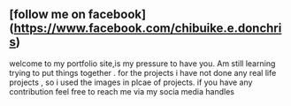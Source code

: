 ## [follow me on facebook] (https://www.facebook.com/chibuike.e.donchris)
welcome to my portfolio site,is my pressure to have you. Am still learning trying to put things together .
for the projects i have not done any real life projects , so i used the images in plcae of projects.
if you have any contribution feel free to reach me via my socia media handles

